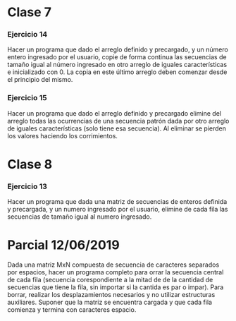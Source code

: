 # Clase 7 

### Ejercicio 14 

Hacer un programa que dado el arreglo definido y precargado, y un número entero ingresado por el usuario, copie de forma continua las secuencias de tamaño igual al número ingresado en otro arreglo de iguales características e inicializado con 0. La copia en este último arreglo deben comenzar desde el principio del mismo.


### Ejercicio 15

Hacer un programa que dado el arreglo definido y precargado elimine del arreglo todas las ocurrencias de una secuencia patrón dada por otro arreglo de iguales características (solo tiene esa secuencia). Al eliminar se pierden los valores haciendo los corrimientos.


# Clase 8 

### Ejercicio 13

Hacer un programa que dada una matriz de secuencias de enteros definida y precargada, y un numero ingresado por el usuario, elimine de cada fila las secuencias de tamaño igual al numero ingresado.


# Parcial 12/06/2019

Dada una matriz MxN compuesta de secuencia de caracteres separados por espacios, hacer un programa completo para orrar la secuencia central de cada fila (secuencia corespondiente a la mitad de de la cantidad de secuencias que tiene la fila, sin importar si la cantida es par o impar). Para borrar, realizar los desplazamientos necesarios y no utilizar estructuras auxiliares. Suponer que la matriz se encuentra cargada y que cada fila comienza y termina con caracteres espacio.
